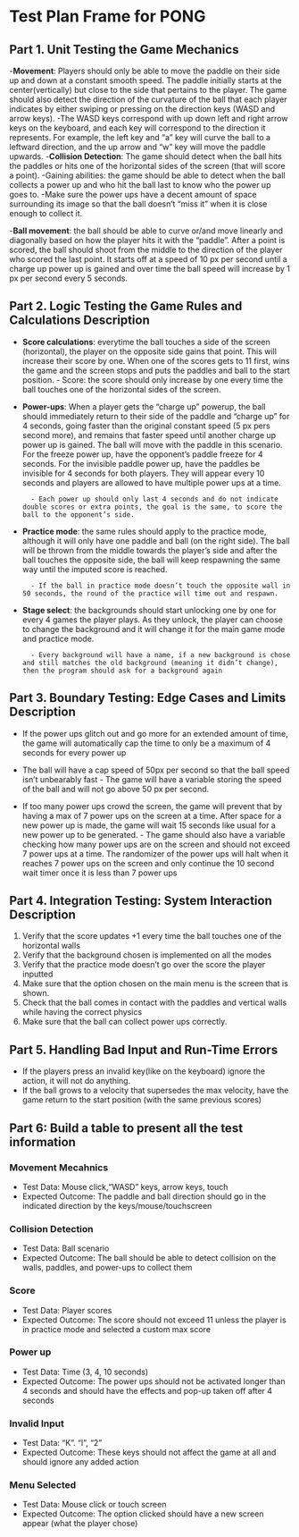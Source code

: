 # Test Plan Frame for PONG

## Part 1. Unit Testing the Game Mechanics

-**Movement**: Players should only be able to move the paddle on their side up and down at a constant smooth speed. The paddle initially starts at the center(vertically) but close to the side that pertains to the player. The game should also detect the direction of the curvature of the ball that each player indicates by either swiping or pressing on the direction keys (WASD and arrow keys).
    -The WASD keys correspond with up down left and right arrow keys on the keyboard, and each key will correspond to the direction it represents. For example, the left key and “a” key will curve the ball to a leftward direction, and the up arrow and “w” key will move the paddle upwards.
-**Collision Detection**: The game should detect when the ball hits the paddles or hits one of the horizontal sides of the screen (that will score a point).
-Gaining abilities: the game should be able to detect when the ball collects a power up and who hit the ball last to know who the power up goes to.
    -Make sure the power ups have a decent amount of space surrounding its image so that the ball doesn’t “miss it” when it is close enough to collect it.

-**Ball movement**: the ball should be able to curve or/and move linearly and diagonally based on how the player hits it with the “paddle”. After a point is scored, the ball should shoot from the middle to the direction of the player who scored the last point. It starts off at a speed of 10 px per second until a charge up power up is gained and over time the ball speed will increase by 1 px per second every 5 seconds.

## Part 2. Logic Testing the Game Rules and Calculations Description

- **Score calculations**: everytime the ball touches a side of the screen (horizontal), the player on the opposite side gains that point. This will increase their score by one. When one of the scores gets to 11 first, wins the game and the screen stops and puts the paddles and ball to the start position.
        - Score: the score should only increase by one every time the ball touches one of the horizontal sides of the screen.

- **Power-ups**: When a player gets the “charge up” powerup, the ball should immediately return to their side of the paddle and “charge up” for 4 seconds, going faster than the original constant speed (5 px pers second more), and remains that faster speed until another charge up power up is gained. The ball will move with the paddle in this scenario. For the freeze power up, have the opponent’s paddle freeze for 4 seconds. For the invisible paddle power up, have the paddles be invisible for 4 seconds for both players. They will appear every 10 seconds and players are allowed to have multiple power ups at a time.

        - Each power up should only last 4 seconds and do not indicate double scores or extra points, the goal is the same, to score the ball to the opponent’s side.

- **Practice mode**: the same rules should apply to the practice mode, although it will only have one paddle and ball (on the right side). The ball will be thrown from the middle towards the player’s side and after the ball touches the opposite side, the ball will keep respawning the same way until the imputed score is reached.

        - If the ball in practice mode doesn’t touch the opposite wall in 50 seconds, the round of the practice will time out and respawn.

- **Stage select**: the backgrounds should start unlocking one by one for every 4 games the player plays. As they unlock, the player can choose to change the background and it will change it for the main game mode and practice mode.

        - Every background will have a name, if a new background is chose and still matches the old background (meaning it didn’t change), then the program should ask for a background again

## Part 3. Boundary Testing: Edge Cases and Limits Description

- If the power ups glitch out and go more for an extended amount of time, the game will automatically cap the time to only be a maximum of 4 seconds for every power up

- The ball will have a cap speed of 50px per second so that the ball speed isn’t unbearably fast
        - The game will have a variable storing the speed of the ball and will not go above 50 px per second.

- If too many power ups crowd the screen, the game will prevent that by having a max of 7 power ups on the screen at a time. After space for a new power up is made, the game will wait 15 seconds like usual for a new power up to be generated.
        - The game should also have a variable checking how many power ups are on the screen and should not exceed 7 power ups at a time. The randomizer of the power ups will halt when it reaches 7 power ups on the screen and only continue the 10 second wait timer once it is less than 7 power ups

## Part 4. Integration Testing: System Interaction Description

1. Verify that the score updates +1 every time the ball touches one of the horizontal walls
2. Verify that the background chosen is implemented on all the modes
3. Verify that the practice mode doesn’t go over the score the player inputted
4. Make sure that the option chosen on the main menu is the screen that is shown.
5. Check that the ball comes in contact with the paddles and vertical walls while having the correct physics
6. Make sure that the ball can collect power ups correctly.

## Part 5. Handling Bad Input and Run-Time Errors

- If the players press an invalid key(like on the keyboard) ignore the action, it will not do anything.
- If the ball grows to a velocity that supersedes the max velocity, have the game return to the start position (with the same previous scores)

## Part 6: Build a table to present all the test information

### Movement Mecahnics

- Test Data: Mouse click,“WASD” keys, arrow keys, touch
- Expected Outcome: The paddle and ball direction should go in the indicated direction by the keys/mouse/touchscreen

### Collision Detection

- Test Data: Ball scenario
- Expected Outcome: The ball should be able to detect collision on the walls, paddles, and power-ups to collect them

### Score

- Test Data: Player scores
- Expected Outcome: The score should not exceed 11 unless the player is in practice mode and selected a custom max score

### Power up

- Test Data: Time (3, 4, 10 seconds)
- Expected Outcome: The power ups should not be activated longer than 4 seconds and should have the effects and pop-up taken off after 4 seconds

### Invalid Input

- Test Data: “K”. “l”, “2”
- Expected Outcome: These keys should not affect the game at all and should ignore any added action

### Menu Selected

- Test Data: Mouse click or touch screen
- Expected Outcome: The option clicked should have a new screen appear (what the player chose)
